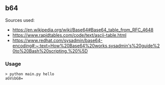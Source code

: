 ## b64

Sources used:

- https://en.wikipedia.org/wiki/Base64#Base64_table_from_RFC_4648
- https://www.rapidtables.com/code/text/ascii-table.html
- https://www.redhat.com/sysadmin/base64-encoding#:~:text=How%20Base64%20works,sysadmin's%20guide%20to%20Bash%20scripting.%20%5D

### Usage

```
> python main.py hello
aGVsbG8=
```
